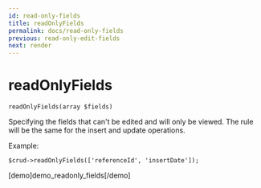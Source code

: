 ```yaml
---
id: read-only-fields
title: readOnlyFields
permalink: docs/read-only-fields
previous: read-only-edit-fields
next: render
---
```


# readOnlyFields


<pre><code class="language-php">readOnlyFields(array $fields)</code></pre>
Specifying the fields that can't be edited and will only be viewed. The rule will be the same for the insert and update operations. 

Example:
<pre><code class="language-php">$crud->readOnlyFields(['referenceId', 'insertDate']);</code></pre>

[demo]demo_readonly_fields[/demo]